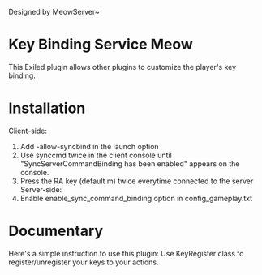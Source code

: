 Designed by MeowServer~
# Key Binding Service Meow
This Exiled plugin allows other plugins to customize the player's key binding.
# Installation
Client-side:
1. Add -allow-syncbind in the launch option
2. Use synccmd twice in the client console until "SyncServerCommandBinding has been enabled" appears on the console.
3. Press the RA key (default m) twice everytime connected to the server  
Server-side:
1. Enable enable_sync_command_binding option in config_gameplay.txt

# Documentary
Here's a simple instruction to use this plugin:
Use KeyRegister class to register/unregister your keys to your actions. 

